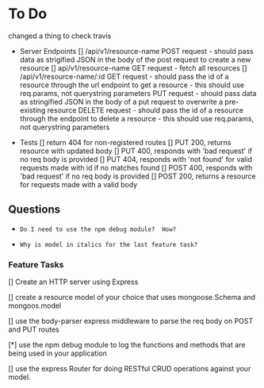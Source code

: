 #     To Do

changed a thing to check travis



- Server Endpoints
  []  /api/v1/resource-name
        POST request
          - should pass data as strigified JSON in the body of the post request to create a new resource
  []  api/v1/resource-name
        GET request
          - fetch all resources
  []  /api/v1/resource-name/:id
        GET request
          - should pass the id of a resource through the url endpoint to get a resource
          - this should use req.params, not querystring parameters
        PUT request
          - should pass data as stringified JSON in the body of a put request to overwrite a pre-existing resource
        DELETE request
          - should pass the id of a resource through the endpoint to delete a resource
          - this should use req.params, not querystring parameters

- Tests
  []  return 404 for non-registered routes
  []  PUT 200, returns resource with updated body
  []  PUT 400, responds with 'bad request' if no req body is provided
  []  PUT 404, responds with 'not found' for valid requests made with id if no matches found
  []  POST 400, responds with 'bad request' if no req body is provided
  []  POST 200, returns a resource for requests made with a valid body

##    Questions

*     Do I need to use the npm debug module?  How?

*     Why is model in italics for the last feature task?


###   Feature Tasks

[]    Create an HTTP server using Express

[]    create a resource model of your choice that uses mongoose.Schema and mongoos.model

[]    use the body-parser express middleware to parse the req body on POST and PUT routes

[*]   use the npm debug module to log the functions and methods that are being used in your application

[]    use the express Router for doing RESTful CRUD operations against your model.
